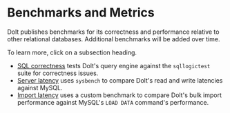 # Benchmarks and Metrics

Dolt publishes benchmarks for its correctness and performance relative to other relational databases. Additional benchmarks will be added over time.

To learn more, click on a subsection heading.

* [SQL correctness](correctness.md) tests Dolt's query engine against the `sqllogictest` suite for correctness issues.
* [Server latency](latency.md) uses `sysbench` to compare Dolt's read and write latencies against MySQL.
* [Import latency](import.md) uses a custom benchmark to compare Dolt's bulk import performance against MySQL's `LOAD DATA` command's performance.
